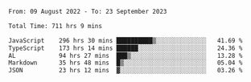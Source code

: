 
<!--START_SECTION:waka-->

```txt
From: 09 August 2022 - To: 23 September 2023

Total Time: 711 hrs 9 mins

JavaScript    296 hrs 30 mins ██████████▒░░░░░░░░░░░░░░   41.69 %
TypeScript    173 hrs 14 mins ██████░░░░░░░░░░░░░░░░░░░   24.36 %
AL            94 hrs 27 mins  ███▒░░░░░░░░░░░░░░░░░░░░░   13.28 %
Markdown      35 hrs 48 mins  █▒░░░░░░░░░░░░░░░░░░░░░░░   05.04 %
JSON          23 hrs 12 mins  ▓░░░░░░░░░░░░░░░░░░░░░░░░   03.26 %
```

<!--END_SECTION:waka-->











